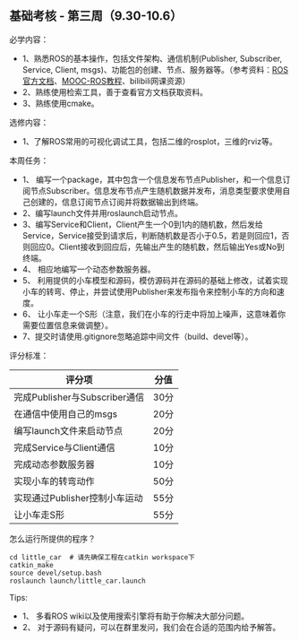 ## 基础考核 - 第三周（9.30-10.6）

必学内容：

- 1、熟悉ROS的基本操作，包括文件架构、通信机制(Publisher, Subscriber, Service, Client, msgs)、功能包的创建、节点、服务器等。（参考资料：[ROS官方文档](http://wiki.ros.org/cn)、[MOOC-ROS教程](https://www.icourse163.org/course/ISCAS-1002580008)、bilibili网课资源）  
- 2、熟练使用检索工具，善于查看官方文档获取资料。  
- 3、熟练使用cmake。  

选修内容：

- 1、了解ROS常用的可视化调试工具，包括二维的rosplot，三维的rviz等。

本周任务：
- 1、 编写一个package，其中包含一个信息发布节点Publisher，和一个信息订阅节点Subscriber。信息发布节点产生随机数据并发布，消息类型要求使用自己创建的，信息订阅节点订阅并将数据输出到终端。
- 2、编写launch文件并用roslaunch启动节点。
- 3、编写Service和Client，Client产生一个0到1内的随机数，然后发给Service，Service接受到请求后，判断随机数是否小于0.5，若是则回应1，否则回应0。Client接收到回应后，先输出产生的随机数，然后输出Yes或No到终端。
- 4、 相应地编写一个动态参数服务器。
- 5、 利用提供的小车模型和源码，模仿源码并在源码的基础上修改，试着实现小车的转弯、停止，并尝试使用Publisher来发布指令来控制小车的方向和速度。
- 6、 让小车走一个S形（注意，我们在小车的行走中将加上噪声，这意味着你需要位置信息来做调整）。
- 7、提交时请使用.gitignore忽略追踪中间文件（build、devel等）。


评分标准：  

|评分项       				  	|分值           |
|-------------------------------|---------------|
|完成Publisher与Subscriber通信	|30分				|
|在通信中使用自己的msgs			|20分				|
|编写launch文件来启动节点		|20分				|
|完成Service与Client通信		|10分				|
|完成动态参数服务器				|10分				|
|实现小车的转弯动作				|50分				|
|实现通过Publisher控制小车运动	|55分				|
|让小车走S形					|55分				|

怎么运行所提供的程序？  
```
cd little_car  # 请先确保工程在catkin workspace下
catkin_make  
source devel/setup.bash
roslaunch launch/little_car.launch
```
Tips:
- 1、 多看ROS wiki以及使用搜索引擎将有助于你解决大部分问题。
- 2、 对于源码有疑问，可以在群里发问，我们会在合适的范围内给予解答。